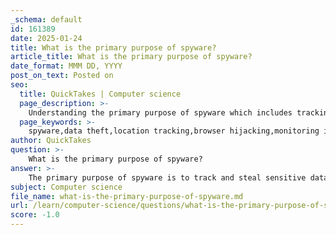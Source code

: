 ```yaml
---
_schema: default
id: 161389
date: 2025-01-24
title: What is the primary purpose of spyware?
article_title: What is the primary purpose of spyware?
date_format: MMM DD, YYYY
post_on_text: Posted on
seo:
  title: QuickTakes | Computer science
  page_description: >-
    Understanding the primary purpose of spyware which includes tracking and stealing sensitive data, monitoring user activity, and compromising privacy and device security.
  page_keywords: >-
    spyware,data theft,location tracking,browser hijacking,monitoring internet activity,privacy,cybersecurity,personal information,financial details
author: QuickTakes
question: >-
    What is the primary purpose of spyware?
answer: >-
    The primary purpose of spyware is to track and steal sensitive data from users, such as personal information, browsing habits, and financial details. This information is typically sent to another entity, often a cybercriminal or an organization engaged in unethical practices. \n\nSpyware can take various forms, including:\n\n1. **Data Theft**: It is designed to capture sensitive information like credit card numbers, banking details, and passwords. This is often done without the user's consent or knowledge.\n\n2. **Location Tracking**: Certain types of spyware, such as stalkerware, can be used to monitor a person's physical location by discreetly tracking their movements through mobile devices. This type of spyware can also intercept texts and emails, and even eavesdrop on phone calls.\n\n3. **Browser Hijacking**: Some spyware modifies browser settings without the user's knowledge, changing the default search engine or homepage, and adding unwanted toolbars. While the primary goal may be to redirect web traffic or display ads, it can also facilitate the installation of additional spyware.\n\n4. **Monitoring Internet Activity**: Once installed, spyware can monitor a user's internet activity, track login credentials, and spy on sensitive information, further compromising the user's privacy and security.\n\nOverall, spyware poses significant risks to personal privacy and device security, making it a serious concern in the realm of cybersecurity.
subject: Computer science
file_name: what-is-the-primary-purpose-of-spyware.md
url: /learn/computer-science/questions/what-is-the-primary-purpose-of-spyware
score: -1.0
---
```


&nbsp;